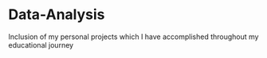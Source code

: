 # Data-Analysis
Inclusion of my personal projects which I have accomplished throughout my educational journey
